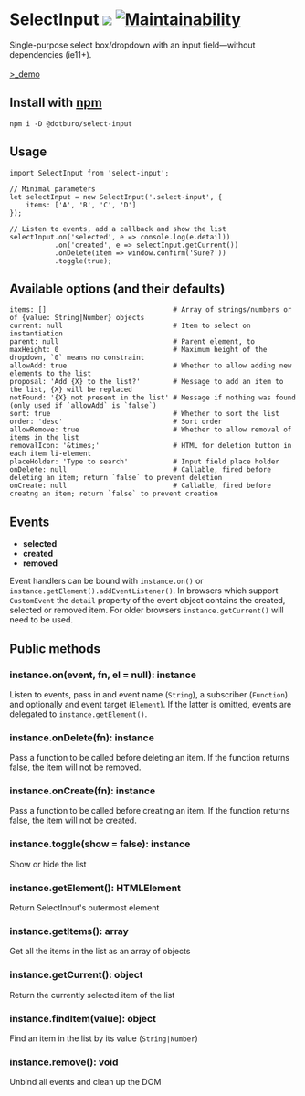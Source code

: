 # SelectInput ![](https://img.shields.io/github/tag/pecuchet/select-input.svg?label=version&style=flat) [![Maintainability](https://api.codeclimate.com/v1/badges/d97692a882ba7d6d2b78/maintainability)](https://codeclimate.com/github/pecuchet/select-input/maintainability)

Single-purpose select box/dropdown with an input field&mdash;without dependencies (ie11+).  
<br>
<a href="https://pecuchet.github.io/select-input/" target="_blank" rel="noopener">&gt;_demo</a>

## Install with [npm](https://www.npmjs.com/package/@dotburo/select-input)
```
npm i -D @dotburo/select-input
```


## Usage
```
import SelectInput from 'select-input';

// Minimal parameters
let selectInput = new SelectInput('.select-input', {
    items: ['A', 'B', 'C', 'D']
});

// Listen to events, add a callback and show the list 
selectInput.on('selected', e => console.log(e.detail))
           .on('created', e => selectInput.getCurrent())
           .onDelete(item => window.confirm('Sure?'))
           .toggle(true);
```

## Available options (and their defaults)
```
items: []                               # Array of strings/numbers or of {value: String|Number} objects
current: null                           # Item to select on instantiation
parent: null                            # Parent element, to 
maxHeight: 0                            # Maximum height of the dropdown, `0` means no constraint
allowAdd: true                          # Whether to allow adding new elements to the list
proposal: 'Add {X} to the list?'        # Message to add an item to the list, {X} will be replaced
notFound: '{X} not present in the list' # Message if nothing was found (only used if `allowAdd` is `false`)
sort: true                              # Whether to sort the list
order: 'desc'                           # Sort order
allowRemove: true                       # Whether to allow removal of items in the list
removalIcon: '&times;'                  # HTML for deletion button in each item li-element
placeHolder: 'Type to search'           # Input field place holder
onDelete: null                          # Callable, fired before deleting an item; return `false` to prevent deletion
onCreate: null                          # Callable, fired before creatng an item; return `false` to prevent creation
```

## Events

- **selected**
- **created**
- **removed**

Event handlers can be bound with `instance.on()` or `instance.getElement().addEventListener()`. In browsers which
support `CustomEvent` the `detail` property of the event object contains the created, selected or removed item. 
For older browsers `instance.getCurrent()` will need to be used.

## Public methods

### instance.on(event, fn, el = null): instance
Listen to events, pass in and event name (`String`), a subscriber (`Function`) and optionally and event target (`Element`). 
If the latter is omitted, events are delegated to `instance.getElement()`.

### instance.onDelete(fn): instance
Pass a function to be called before deleting an item. If the function returns false, the item will not be removed.

### instance.onCreate(fn): instance
Pass a function to be called before creating an item. If the function returns false, the item will not be created.

### instance.toggle(show = false): instance
Show or hide the list

### instance.getElement(): HTMLElement
Return SelectInput's outermost element 

### instance.getItems(): array
Get all the items in the list as an array of objects

### instance.getCurrent(): object
Return the currently selected item of the list
 
### instance.findItem(value): object
Find an item in the list by its value (`String|Number`)

### instance.remove(): void
Unbind all events and clean up the DOM

